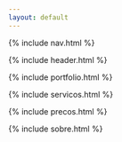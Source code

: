 ```yaml
---
layout: default
---
```

{% include nav.html %}

{% include header.html %}

{% include portfolio.html %}

{% include servicos.html %}

{% include precos.html %}

{% include sobre.html %}